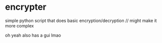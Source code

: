 # encrypter
simple python script that does basic encryption/decryption // might make it more complex

oh yeah also has a gui lmao
